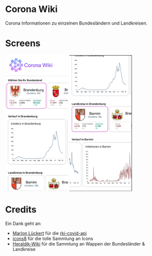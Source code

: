 # Corona Wiki

Corona Informationen zu einzelnen Bundesländern und Landkreisen.


# Screens
<img alt="Corona Wiki - Screen 1" src=".github/screen-1.jpg?raw=true" width="200" />
<img alt="Corona Wiki - Screen 2" src=".github/screen-2.jpg?raw=true" width="200" />

# Credits

Ein Dank geht an:  
- [Marlon Lückert](https://marlon-lueckert.de/) für die [rki-covid-api](https://github.com/marlon360/rki-covid-api)
- [icons8](https://icons8.de/) für die tolle Sammlung an Icons
- [Heraldik-Wiki](https://www.heraldik-wiki.de/) für die Sammlung an Wappen der Bundesländer & Landkreise
